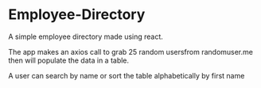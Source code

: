# Employee-Directory

A simple employee directory made using react. 

The app makes an axios call to grab 25 random usersfrom randomuser.me then will populate the data in a table. 

A user can search by name or sort the table alphabetically by first name
